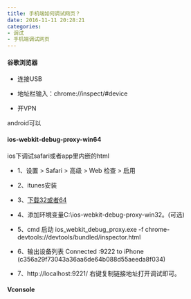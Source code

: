 ```yaml
---
title: 手机端如何调试网页？
date: 2016-11-11 20:28:21
categories:
- 调试
- 手机端调试网页
---
```



#### 谷歌浏览器

- 连接USB

- 地址栏输入：chrome://inspect/#device

- 开VPN

android可以

<!--more-->

#### ios-webkit-debug-proxy-win64

ios下调试safari或者app里内嵌的html

-  1、设置 > Safari > 高级 > Web 检查 > 启用

-  2、itunes安装

-  3、[下载32或者64](https://github.com/artygus/ios-webkit-debug-proxy-win32)

-  4、添加环境变量C:\ios-webkit-debug-proxy-win32。(可选)

-  5、cmd 启动 ios_webkit_debug_proxy.exe -f chrome-devtools://devtools/bundled/inspector.html

-  6、输出设备列表  Connected :9222 to iPhone (c356a29f73043a36aa6de64b088d55aeeda8f034)

-  7、http://localhost:9221/   右键复制链接地址打开调试即可。

#### Vconsole